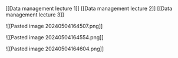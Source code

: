 [[Data management lecture 1]]
[[Data management lecture 2]]
[[Data management lecture 3]]

![[Pasted image 20240504164507.png]]


![[Pasted image 20240504164554.png]]


![[Pasted image 20240504164604.png]]
